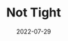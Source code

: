 ---
discogs_id: 24043430
discogs_master_id: 2728322
title: Not Tight
artists: ['DOMi & JD BECK']
date: 2022-07-29
genre: ['Jazz']
image: Not Tight-24043430.jpg
label: Blue Note Records
styles: ['Contemporary Jazz']
video: https://www.youtube.com/watch?v=nU55ar-O2V0
category: Nu Jazz
---